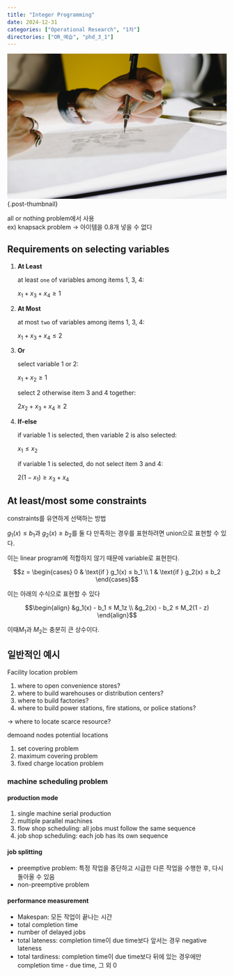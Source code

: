 ```yaml
---
title: "Integer Programming"
date: 2024-12-31
categories: ["Operational Research", "1차"]
directories: ["OR_예습", "phd_3_1"]
---
```


![](/img/human-thumb.jpg){.post-thumbnail}

all or nothing problem에서 사용  
ex) knapsack problem → 아이템을 0.8개 넣을 수 없다

## Requirements on selecting variables

1. **At Least**

   at least `one` of variables among items 1, 3, 4:

   $x_1 + x_3 + x_4 ≥ 1$

2. **At Most**

   at most `two` of variables among items 1, 3, 4:

   $x_1 + x_3 + x_4 ≤ 2$

3. **Or**

    select variable 1 or 2:
  
    $x_1 + x_2 ≥ 1$

    select 2 otherwise item 3 and 4 together:

    $2x_2 + x_3 + x_4 ≥ 2$

4. **If-else**
  
      if variable 1 is selected, then variable 2 is also selected:
  
      $x_1 ≤ x_2$
  
      if variable 1 is selected, do not select item 3 and 4:
  
      $2(1 - x_1) ≥ x_3 + x_4$

## At least/most some constraints

constraints를 유연하게 선택하는 방법

$g_1(x) ≤ b_1$과 $g_2(x) ≥ b_2$를 둘 다 만족하는 경우를 표현하려면 union으로 표현할 수 있다.

이는 linear program에 적합하지 않기 때문에 variable로 표현한다.

$$z = \begin{cases}
0 & \text{if } g_1(x) ≤ b_1 \\
1 & \text{if } g_2(x) ≤ b_2
\end{cases}$$

이는 아래의 수식으로 표현할 수 있다

$$\begin{align}
&g_1(x) - b_1 ≤ M_1z \\
&g_2(x) - b_2 ≤ M_2(1 - z)
\end{align}$$

이때$M_1$과 $M_2$는 충분히 큰 상수이다.

## 일반적인 예시

Facility location problem

1. where to open convenience stores?
2. where to build warehouses or distribution centers?
3. where to build factories?
4. where to build power stations, fire stations, or police stations?

→ where to locate scarce resource?

demoand nodes potential locations

1. set covering problem
2. maximum covering problem
3. fixed charge location problem

### machine scheduling problem

#### production mode

1. single machine serial production
2. multiple parallel machines
3. flow shop scheduling: all jobs must follow the same sequence
4. job shop scheduling: each job has its own sequence

#### job splitting

- preemptive problem: 특정 작업을 중단하고 시급한 다른 작업을 수행한 후, 다시 돌아올 수 있음
- non-preemptive problem

#### performance measurement

- Makespan: 모든 작업이 끝나는 시간
- total completion time
- number of delayed jobs
- total lateness: completion time이 due time보다 앞서는 경우 negative lateness
- total tardiness: completion time이 due time보다 뒤에 있는 경우에만 completion time - due time, 그 외 0



